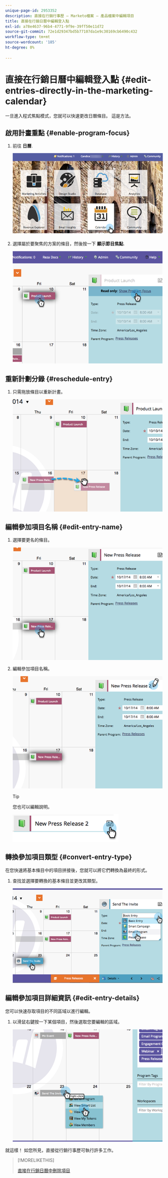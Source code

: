```yaml
---
unique-page-id: 2953352
description: 直接在行銷行事歷 — Marketo檔案 — 產品檔案中編輯項目
title: 直接在行銷日曆中編輯登入點
exl-id: a78e4637-96b4-4771-9f9e-39ff50e11d72
source-git-commit: 72e1d29347bd5b77107da1e9c30169cb6490c432
workflow-type: tm+mt
source-wordcount: '185'
ht-degree: 0%

---
```


# 直接在行銷日曆中編輯登入點 {#edit-entries-directly-in-the-marketing-calendar}

一旦進入程式焦點模式，您就可以快速更改日曆條目。 這是方法。

## 啟用計畫重點 {#enable-program-focus}

1. 前往 **日曆**.

   ![](assets/2017-05-10-15-30-47-3.png)

1. 選擇屬於要聚焦的方案的條目，然後按一下 **顯示節目焦點**.

   ![](assets/image2014-10-20-13-3a16-3a7.png)

## 重新計劃分錄 {#reschedule-entry}

1. 只需拖放條目以重新計畫。

   ![](assets/image2014-10-20-13-3a16-3a18.png)

## 編輯參加項目名稱 {#edit-entry-name}

1. 選擇要更名的條目。

   ![](assets/image2014-10-20-13-3a16-3a31.png)

1. 編輯參加項目名稱。

   ![](assets/image2014-10-20-13-3a16-3a42.png)

   >[!TIP]
   >
   >您也可以編輯說明。
   >
   >![](assets/image2014-10-20-13-3a16-3a56.png)

## 轉換參加項目類型 {#convert-entry-type}

在您快速將基本條目中的項目拼接後，您就可以將它們轉換為最終的形式。

1. 查找並選擇要轉換的基本條目並更改其類型。

   ![](assets/image2014-10-20-13-3a18-3a38.png)

## 編輯參加項目詳細資訊 {#edit-entry-details}

您可以快速存取項目的不同區域以進行編輯。

1. 以滑鼠右鍵按一下某個項目，然後選取您要編輯的區域。

   ![](assets/image2014-10-20-13-3a18-3a48.png)

就這樣！ 如您所見，直接從行銷行事歷可執行許多工作。

>[!MORELIKETHIS]
>
>[直接在行銷日曆中刪除項目](/help/marketo/product-docs/core-marketo-concepts/marketing-calendar/working-with-the-calendar/delete-entries-directly-in-the-marketing-calendar.md)

